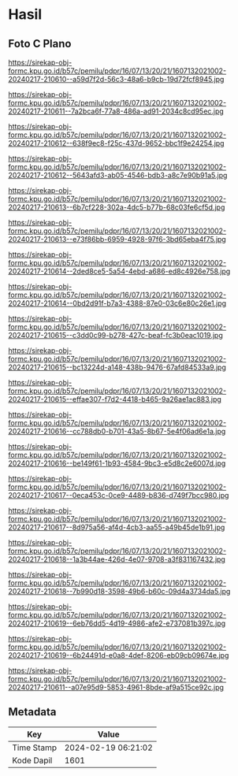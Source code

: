 # Hasil

## Foto C Plano

https://sirekap-obj-formc.kpu.go.id/b57c/pemilu/pdpr/16/07/13/20/21/1607132021002-20240217-210610--a59d7f2d-56c3-48a6-b9cb-19d72fcf8945.jpg

https://sirekap-obj-formc.kpu.go.id/b57c/pemilu/pdpr/16/07/13/20/21/1607132021002-20240217-210611--7a2bca6f-77a8-486a-ad91-2034c8cd95ec.jpg

https://sirekap-obj-formc.kpu.go.id/b57c/pemilu/pdpr/16/07/13/20/21/1607132021002-20240217-210612--638f9ec8-f25c-437d-9652-bbc1f9e24254.jpg

https://sirekap-obj-formc.kpu.go.id/b57c/pemilu/pdpr/16/07/13/20/21/1607132021002-20240217-210612--5643afd3-ab05-4546-bdb3-a8c7e90b91a5.jpg

https://sirekap-obj-formc.kpu.go.id/b57c/pemilu/pdpr/16/07/13/20/21/1607132021002-20240217-210613--6b7cf228-302a-4dc5-b77b-68c03fe6cf5d.jpg

https://sirekap-obj-formc.kpu.go.id/b57c/pemilu/pdpr/16/07/13/20/21/1607132021002-20240217-210613--e73f86bb-6959-4928-97f6-3bd65eba4f75.jpg

https://sirekap-obj-formc.kpu.go.id/b57c/pemilu/pdpr/16/07/13/20/21/1607132021002-20240217-210614--2ded8ce5-5a54-4ebd-a686-ed8c4926e758.jpg

https://sirekap-obj-formc.kpu.go.id/b57c/pemilu/pdpr/16/07/13/20/21/1607132021002-20240217-210614--0bd2d91f-b7a3-4388-87e0-03c6e80c26e1.jpg

https://sirekap-obj-formc.kpu.go.id/b57c/pemilu/pdpr/16/07/13/20/21/1607132021002-20240217-210615--c3dd0c99-b278-427c-beaf-fc3b0eac1019.jpg

https://sirekap-obj-formc.kpu.go.id/b57c/pemilu/pdpr/16/07/13/20/21/1607132021002-20240217-210615--bc13224d-a148-438b-9476-67afd84533a9.jpg

https://sirekap-obj-formc.kpu.go.id/b57c/pemilu/pdpr/16/07/13/20/21/1607132021002-20240217-210615--effae307-f7d2-4418-b465-9a26ae1ac883.jpg

https://sirekap-obj-formc.kpu.go.id/b57c/pemilu/pdpr/16/07/13/20/21/1607132021002-20240217-210616--cc788db0-b701-43a5-8b67-5e4f06ad6e1a.jpg

https://sirekap-obj-formc.kpu.go.id/b57c/pemilu/pdpr/16/07/13/20/21/1607132021002-20240217-210616--be149f61-1b93-4584-9bc3-e5d8c2e6007d.jpg

https://sirekap-obj-formc.kpu.go.id/b57c/pemilu/pdpr/16/07/13/20/21/1607132021002-20240217-210617--0eca453c-0ce9-4489-b836-d749f7bcc980.jpg

https://sirekap-obj-formc.kpu.go.id/b57c/pemilu/pdpr/16/07/13/20/21/1607132021002-20240217-210617--8d975a56-af4d-4cb3-aa55-a49b45de1b91.jpg

https://sirekap-obj-formc.kpu.go.id/b57c/pemilu/pdpr/16/07/13/20/21/1607132021002-20240217-210618--1a3b44ae-426d-4e07-9708-a3f831167432.jpg

https://sirekap-obj-formc.kpu.go.id/b57c/pemilu/pdpr/16/07/13/20/21/1607132021002-20240217-210618--7b990d18-3598-49b6-b60c-09d4a3734da5.jpg

https://sirekap-obj-formc.kpu.go.id/b57c/pemilu/pdpr/16/07/13/20/21/1607132021002-20240217-210619--6eb76dd5-4d19-4986-afe2-e737081b397c.jpg

https://sirekap-obj-formc.kpu.go.id/b57c/pemilu/pdpr/16/07/13/20/21/1607132021002-20240217-210619--6b24491d-e0a8-4def-8206-eb09cb09674e.jpg

https://sirekap-obj-formc.kpu.go.id/b57c/pemilu/pdpr/16/07/13/20/21/1607132021002-20240217-210611--a07e95d9-5853-4961-8bde-af9a515ce92c.jpg


## Metadata

| Key        | Value               |
| ---------- | ------------------- |
| Time Stamp | 2024-02-19 06:21:02 |
| Kode Dapil | 1601                |




